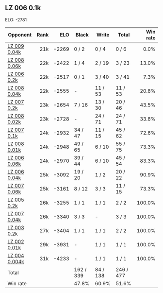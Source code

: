 ## LZ 006 0.1k ##

ELO: -2781

Opponent | Rank | ELO | Black | Write | Total | Win rate
---------|-----:|----:|-------|-------|-------|-------:
[LZ 009 0.04k](LZ%20009%200.04k.md) | 21k | -2269 | 0 / 2 | 0 / 4 | 0 / 6 | 0.0%
[LZ 008 0.06k](LZ%20008%200.06k.md) | 22k | -2422 | 1 / 4 | 2 / 19 | 3 / 23 | 13.0%
[LZ 006 0.2k](LZ%20006%200.2k.md) | 22k | -2517 | 0 / 1 | 3 / 40 | 3 / 41 | 7.3%
[LZ 008 0.04k](LZ%20008%200.04k.md) | 22k | -2555 | - | 11 / 53 | 11 / 53 | 20.8%
[LZ 007 0.2k](LZ%20007%200.2k.md) | 23k | -2654 | 7 / 16 | 13 / 30 | 20 / 46 | 43.5%
[LZ 008 0.02k](LZ%20008%200.02k.md) | 23k | -2728 | - | 24 / 71 | 24 / 71 | 33.8%
[LZ 007 0.1k](LZ%20007%200.1k.md) | 24k | -2932 | 34 / 47 | 11 / 15 | 45 / 62 | 72.6%
[LZ 008 0.01k](LZ%20008%200.01k.md) | 24k | -2948 | 49 / 65 | 6 / 10 | 55 / 75 | 73.3%
[LZ 006 0.06k](LZ%20006%200.06k.md) | 24k | -2970 | 39 / 44 | 6 / 10 | 45 / 54 | 83.3%
[LZ 006 0.04k](LZ%20006%200.04k.md) | 25k | -3092 | 19 / 20 | 1 / 2 | 20 / 22 | 90.9%
[LZ 007 0.06k](LZ%20007%200.06k.md) | 25k | -3161 | 8 / 12 | 3 / 3 | 11 / 15 | 73.3%
[LZ 005 0.2k](LZ%20005%200.2k.md) | 26k | -3255 | 1 / 1 | 1 / 1 | 2 / 2 | 100.0%
[LZ 007 0.04k](LZ%20007%200.04k.md) | 26k | -3340 | 3 / 3 | - | 3 / 3 | 100.0%
[LZ 003 0.2k](LZ%20003%200.2k.md) | 27k | -3404 | 1 / 1 | 1 / 1 | 2 / 2 | 100.0%
[LZ 002 0.01k](LZ%20002%200.01k.md) | 29k | -3931 | - | 1 / 1 | 1 / 1 | 100.0%
[LZ 004 0.004k](LZ%20004%200.004k.md) | 31k | -4233 | - | 1 / 1 | 1 / 1 | 100.0%
Total | | | 162 / 339 | 84 / 138 | 246 / 477 | 
Win rate| | | 47.8% | 60.9% | 51.6% | 
